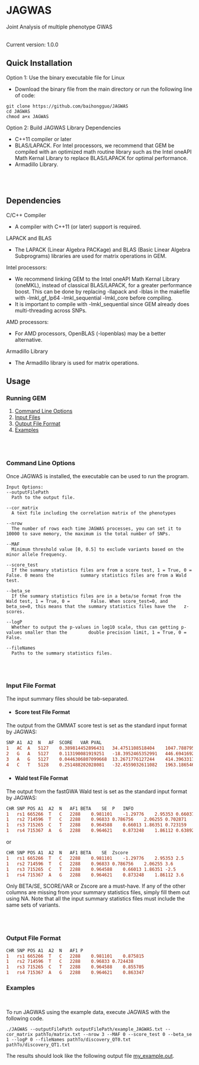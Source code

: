 # JAGWAS
Joint Analysis of multiple phenotype GWAS

<br />
Current version: 1.0.0 

## Quick Installation 

Option 1: Use the binary executable file for Linux
* Download the binary file from the main directory or run the following line of code:
```
git clone https://github.com/baihongguo/JAGWAS
cd JAGWAS
chmod a+x JAGWAS
```

Option 2: Build JAGWAS Library Dependencies  
   * C++11 compiler or later 
   * BLAS/LAPACK. For Intel processors, we recommend that GEM be compiled with an optimized math routine library such as the Intel oneAPI Math Kernal Library to replace BLAS/LAPACK for optimal performance.  
   * Armadillo Library. 
<br />
<br />

## Dependencies
C/C++ Compiler
 * A compiler with C++11 (or later) support is required.
 
LAPACK and BLAS
 * The LAPACK (Linear Algebra PACKage) and BLAS (Basic Linear Algebra Subprograms) libraries are used for matrix operations in GEM.

Intel processors:
 * We recommend linking GEM to the Intel oneAPI Math Kernal Library (oneMKL), instead of classical BLAS/LAPACK, for a greater performance boost. This can be done by replacing -llapack and -lblas in the makefile with -lmkl_gf_lp64 -lmkl_sequential -lmkl_core before compiling.
  * It is important to compile with -lmkl_sequential since GEM already does multi-threading across SNPs.

AMD processors:
 * For AMD processors, OpenBLAS (-lopenblas) may be a better alternative.

Armadillo Library
 * The Armadillo library is used for matrix operations.


## Usage

### Running GEM

1. [Command Line Options](#command-line-options)  
1. [Input Files](#input-files)
1. [Output File Format](#output-file-format)
1. [Examples](#examples)

<br /> 
<br />

### Command Line Options

Once JAGWAS is installed, the executable can be used to run the program.  
```
Input Options:
--outputFilePath
  Path to the output file.

--cor_matrix
  A text file including the correlation matrix of the phenotypes

--nrow
  The number of rows each time JAGWAS processes, you can set it to 10000 to save memory, the maximum is the total number of SNPs.

--MAF
  Minimum threshold value [0, 0.5] to exclude variants based on the minor allele frequency.

--score_test
  If the summary statistics files are from a score test, 1 = True, 0 = False. 0 means the          summary statistics files are from a Wald test.

--beta_se
  If the summary statistics files are in a beta/se format from the Wald test, 1 = True, 0 =        False. When score_test=0, and beta_se=0, this means that the summary statistics files have the   z-scores.

--logP
  Whether to output the p-values in log10 scale, thus can getting p-values smaller than the        double precision limit, 1 = True, 0 = False.

--fileNames
  Paths to the summary statistics files.
```

<br /> 
<br />

### Input File Format
The input summary files should be tab-separated.
* #### Score test File Format
The output from the GMMAT score test is set as the standard input format by JAGWAS:
```diff 
SNP	A1	A2	N	AF	SCORE	VAR	PVAL
1	AC	A	5127	0.389814452896431	34.4751108518404	1047.78879525852	0.286854635988476
2	G	A	5127	0.113190081919251	-18.3952465352991	446.694169234623	0.384102004874046
3	A	G	5127	0.0446306807099668	13.2671776127244	414.396331767185	0.514572577835737
4	C	T	5128	0.251488202028081	-32.4559032611082	1963.18654661393	0.463858002357953
```


* #### Wald test File Format
The output from the fastGWA Wald test is set as the standard input format by JAGWAS:
```diff 
CHR	SNP	POS	A1	A2	N	AF1	BETA	SE	P	INFO
1	rs1	665266	T	C	2288	0.981101	-1.29776	2.95353	0.660376	0.664293
1	rs2	714596	T	C	2288	0.96833	0.786756	2.06255	0.702871	0.84736
1	rs3	715265	C	T	2288	0.964588	0.66013	1.86351	0.723159	0.932847
1	rs4	715367	A	G	2288	0.964621	0.873248	1.86112	0.638923	0.93636
```

or

```diff 
CHR	SNP	POS	A1	A2	N	AF1	BETA	SE	Zscore
1	rs1	665266	T	C	2288	0.981101	-1.29776	2.95353	2.5	
1	rs2	714596	T	C	2288	0.96833	0.786756	2.06255	3.6	
1	rs3	715265	C	T	2288	0.964588	0.66013	1.86351	-2.5	
1	rs4	715367	A	G	2288	0.964621	0.873248	1.86112	3.6	
```

Only BETA/SE, SCORE/VAR or Zscore are a must-have. If any of the other columns are missing from your summary statistics files, simply fill them out using NA. 
Note that all the input summary statistics files must include the same sets of variants. 

<br /> 
<br />

### Output File Format  
```diff
CHR	SNP	POS	A1	A2	N	AF1	P
1	rs1	665266	T	C	2288	0.981101	0.875815
1	rs2	714596	T	C	2288	0.96833	0.724438
1	rs3	715265	C	T	2288	0.964588	0.855705
1	rs4	715367	A	G	2288	0.964621	0.863347
```


### Examples  
<br />

To run JAGWAS using the example data, execute JAGWAS with the following code.
```unix
./JAGWAS --outputFilePath outputFilePath/example_JAGWAS.txt --cor_matrix pathTo/matrix.txt --nrow 3 --MAF 0 --score_test 0 --beta_se 1 --logP 0 --fileNames pathTo/discovery_QT0.txt pathTo/discovery_QT1.txt

```
The results should look like the following output file [my_example.out](https://github.com/large-scale-gxe-methods/GEM/blob/master/example/my_example.out).  

<br />
